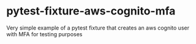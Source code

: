 # pytest-fixture-aws-cognito-mfa
Very simple example of a pytest fixture that creates an aws cognito user with MFA for testing purposes
